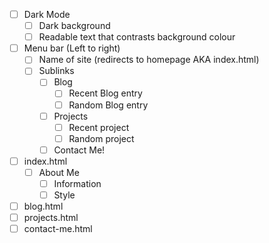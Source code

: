 - [ ] Dark Mode
    - [ ] Dark background
    - [ ] Readable text that contrasts background colour
- [ ] Menu bar (Left to right)
    - [ ] Name of site (redirects to homepage AKA index.html)
    - [ ] Sublinks
        - [ ] Blog
            - [ ] Recent Blog entry
            - [ ] Random Blog entry
        - [ ] Projects
            - [ ] Recent project
            - [ ] Random project
        - [ ] Contact Me!
- [ ] index.html
    - [ ] About Me
        - [ ] Information
        - [ ] Style
- [ ] blog.html
- [ ] projects.html
- [ ] contact-me.html
